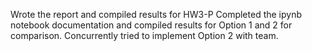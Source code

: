 Wrote the report and compiled results for HW3-P
Completed the ipynb notebook documentation and compiled results for Option 1 and 2 for comparison.
Concurrently tried to implement Option 2 with team.
